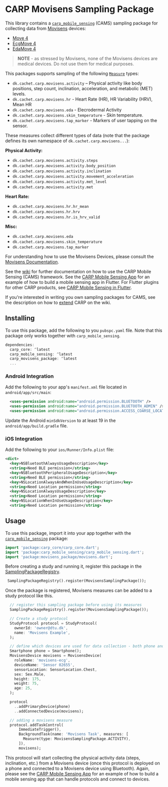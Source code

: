 # CARP Movisens Sampling Package

This library contains a [`carp_mobile_sensing`](https://pub.dartlang.org/packages/carp_mobile_sensing) (CAMS) sampling package for collecting data from [Movisens](https://www.movisens.com) devices:

* [Move 4](https://docs.movisens.com/Sensors/Move4/)
* [EcgMove 4](https://docs.movisens.com/Sensors/EcgMove4/)
* [EdaMove 4](https://docs.movisens.com/Sensors/EdaMove4/)

> **NOTE** - as stressed by Movisens, none of the Movisens devices are medical devices. Do not use them for medical purposes.

This packages supports sampling of the following [`Measure`](https://pub.dev/documentation/carp_core/latest/carp_core_protocols/Measure-class.html) types:

* `dk.cachet.carp.movisens.activity` – Physical activity like body positions, step count, inclination, acceleration, and metabolic (MET) levels.
* `dk.cachet.carp.movisens.hr` - Heart Rate (HR), HR Variability (HRV), Mean HR
* `dk.cachet.carp.movisens.eda` - Elecrodermal Activity
* `dk.cachet.carp.movisens.skin_temperature` - Skin temperature.
* `dk.cachet.carp.movisens.tap_marker` - Markers of user tapping on the sensor.

These measures collect different types of data (note that the package defines its own namespace of `dk.cachet.carp.movisens...`):

**Physical Activity:**

* `dk.cachet.carp.movisens.activity.steps`
* `dk.cachet.carp.movisens.activity.body_position`
* `dk.cachet.carp.movisens.activity.inclination`
* `dk.cachet.carp.movisens.activity.movement_acceleration`
* `dk.cachet.carp.movisens.activity.met_level`
* `dk.cachet.carp.movisens.activity.met`

**Heart Rate:**

* `dk.cachet.carp.movisens.hr.hr_mean`
* `dk.cachet.carp.movisens.hr.hrv`
* `dk.cachet.carp.movisens.hr.is_hrv_valid`

**Misc:**

* `dk.cachet.carp.movisens.eda`
* `dk.cachet.carp.movisens.skin_temperature`
* `dk.cachet.carp.movisens.tap_marker`

For understanding how to use the Movisens Devices, please consult the [Movisens Documentation](https://docs.movisens.com).

See the [wiki](https://github.com/cph-cachet/carp.sensing-flutter/wiki) for further documentation on how to use the CARP Mobile Sensing (CAMS) framework.
See the [CARP Mobile Sensing App](https://github.com/cph-cachet/carp.sensing-flutter/tree/master/apps/carp_mobile_sensing_app) for an example of how to build a mobile sensing app in Flutter.
For Flutter plugins for other CARP products, see [CARP Mobile Sensing in Flutter](https://github.com/cph-cachet/carp.sensing-flutter).

If you're interested in writing you own sampling packages for CAMS, see the description on how to [extend](https://github.com/cph-cachet/carp.sensing-flutter/wiki/4.-Extending-CARP-Mobile-Sensing) CARP on the wiki.

## Installing

To use this package, add the following to you `pubspc.yaml` file. Note that
this package only works together with `carp_mobile_sensing`.

`````dart
dependencies:
  carp_core: ^latest
  carp_mobile_sensing: ^latest
  carp_movisens_package: ^latest
  ...
`````

### Android Integration

Add the following to your app's `manifest.xml` file located in `android/app/src/main`:

```xml
  <uses-permission android:name="android.permission.BLUETOOTH" />
  <uses-permission android:name="android.permission.BLUETOOTH_ADMIN" />
  <uses-permission android:name="android.permission.ACCESS_COARSE_LOCATION"/>
```

Update the Android `minSdkVersion` to at least 19 in the `android/app/build.gradle` file.

### iOS Integration

Add the following to your `ios/Runner/Info.plist` file:

```xml
<dict>
  <key>NSBluetoothAlwaysUsageDescription</key>
  <string>Need BLE permission</string>
  <key>NSBluetoothPeripheralUsageDescription</key>
  <string>Need BLE permission</string>
  <key>NSLocationAlwaysAndWhenInUseUsageDescription</key>
  <string>Need Location permission</string>
  <key>NSLocationAlwaysUsageDescription</key>
  <string>Need Location permission</string>
  <key>NSLocationWhenInUseUsageDescription</key>
  <string>Need Location permission</string>
````

## Usage

To use this package, import it into your app together with the
[`carp_mobile_sensing`](https://pub.dartlang.org/packages/carp_mobile_sensing) package:

`````dart
import 'package:carp_core/carp_core.dart';
import 'package:carp_mobile_sensing/carp_mobile_sensing.dart';
import 'package:movisens_package/movisens.dart';
`````

Before creating a study and running it, register this package in the
[SamplingPackageRegistry](https://pub.dartlang.org/documentation/carp_mobile_sensing/latest/runtime/SamplingPackageRegistry.html).

`````dart
 SamplingPackageRegistry().register(MovisensSamplingPackage());
`````

Once the package is registered, Movisens measures can be added to a study protocol like this.

````dart
  // register this sampling package before using its measures
  SamplingPackageRegistry().register(MovisensSamplingPackage());

  // Create a study protocol
  StudyProtocol protocol = StudyProtocol(
    ownerId: 'owner@dtu.dk',
    name: 'Movisens Example',
  );

  // define which devices are used for data collection - both phone and Movisens
  Smartphone phone = Smartphone();
  MovisensDevice movisens = MovisensDevice(
    roleName: 'movisens-ecg',
    deviceName: 'Sensor 02655',
    sensorLocation: SensorLocation.Chest,
    sex: Sex.Male,
    height: 175,
    weight: 75,
    age: 25,
  );

  protocol
    ..addPrimaryDevice(phone)
    ..addConnectedDevice(movisens);

  // adding a movisens measure
  protocol.addTaskControl(
      ImmediateTrigger(),
      BackgroundTask(name: 'Movisens Task', measures: [
        Measure(type: MovisensSamplingPackage.ACTIVITY),
      ]),
      movisens);
````

This protocol will start collecting the physical activity data (steps, inclination, etc.) from a Movisens device (once this protocol is deployed on a phone and connected to a Movisens device using Bluetooth).
Again, please see the [CARP Mobile Sensing App](https://github.com/cph-cachet/carp.sensing-flutter/tree/master/apps/carp_mobile_sensing_app) for an example of how to build a mobile sensing app that can handle protocols and connect to devices.
